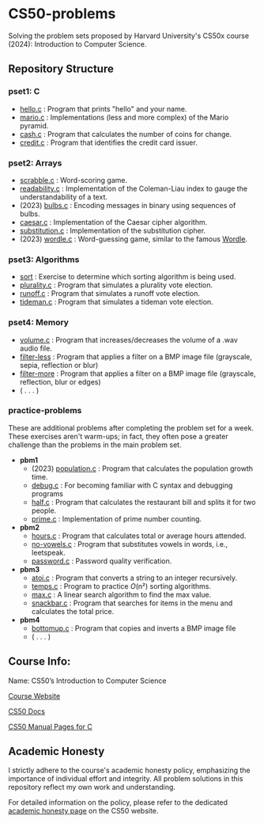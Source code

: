 # CS50-problems
Solving the problem sets proposed by Harvard University's CS50x course (2024): Introduction to Computer Science.

## Repository Structure

### pset1: C
- [hello.c](/pset1/hello/hello.c) : Program that prints "hello" and your name.
- [mario.c](/pset1/mario) : Implementations (less and more complex) of the Mario pyramid.
- [cash.c](/pset1/cash/cash.c) : Program that calculates the number of coins for change.
- [credit.c](/pset1/credit/credit.c) : Program that identifies the credit card issuer.

### pset2: Arrays
- [scrabble.c](/pset2/scrabble/scrabble.c) : Word-scoring game.
- [readability.c](/pset2/readability/readability.c) : Implementation of the Coleman-Liau index to gauge the understandability of a text.
- (2023) [bulbs.c](/pset2/bulbs/bulbs.c) : Encoding messages in binary using sequences of bulbs.
- [caesar.c](/pset2/caesar/caesar.c) : Implementation of the Caesar cipher algorithm.
- [substitution.c](/pset2/substitution/substitution.c) : Implementation of the substitution cipher.
- (2023) [wordle.c](/pset2/wordle/wordle.c) : Word-guessing game, similar to the famous [Wordle](https://www.nytimes.com/games/wordle/index.html).

### pset3: Algorithms
- [sort](/pset3/sort) : Exercise to determine which sorting algorithm is being used.
- [plurality.c](/pset3/plurality/plurality.c) : Program that simulates a plurality vote election.
- [runoff.c](/pset3/runoff/runoff.c) : Program that simulates a runoff vote election.
- [tideman.c](/pset3/tideman/tideman.c) : Program that simulates a tideman vote election.

### pset4: Memory
- [volume.c](/pset4/volume/volume.c) : Program that increases/decreases the volume of a .wav audio file.
- [filter-less](/pset4/filter/filter-less) : Program that applies a filter on a BMP image file (grayscale, sepia, reflection or blur)
- [filter-more](/pset4/filter/filter-more) : Program that applies a filter on a BMP image file (grayscale, reflection, blur or edges)
- ( . . . )

### practice-problems
These are additional problems after completing the problem set for a week. These exercises aren't warm-ups; in fact, they often pose a greater challenge than the problems in the main problem set.
- **pbm1**
  - (2023) [population.c](/practice-problems/pbm1/population/population.c) : Program that calculates the population growth time.
  - [debug.c](/practice-problems/pbm1/debug/debug.c) : For becoming familiar with C syntax and debugging programs
  - [half.c](/practice-problems/pbm1/half/half.c) : Program that calculates the restaurant bill and splits it for two people.
  - [prime.c](/practice-problems/pbm1/prime/prime.c) : Implementation of prime number counting.
- **pbm2**
  - [hours.c](/practice-problems/pbm2/hours/hours.c) : Program that calculates total or average hours attended.
  - [no-vowels.c](/practice-problems/pbm2/no-vowels/no-vowels.c) : Program that substitutes vowels in words, i.e., leetspeak.
  - [password.c](/practice-problems/pbm2/password/password.c) : Password quality verification.
- **pbm3**
  - [atoi.c](/practice-problems/pbm3/atoi/atoi.c) : Program that converts a string to an integer recursively.
  - [temps.c](/practice-problems/pbm3/temps/) : Program to practice *O*(n²) sorting algorithms.
  - [max.c](/practice-problems/pbm3/max/max.c) : A linear search algorithm to find the max value.
  - [snackbar.c](/practice-problems/pbm3/snackbar/snackbar.c) : Program that searches for items in the menu and calculates the total price.
- **pbm4**
  - [bottomup.c](/practice-problems/pbm4/bottomup/bottomup.c) : Program that copies and inverts a BMP image file
  - ( . . . )

## Course Info:
Name: CS50’s Introduction to Computer Science

[Course Website](https://cs50.harvard.edu/x/2024/)

[CS50 Docs](https://cs50.readthedocs.io/)

[CS50 Manual Pages for C](https://manual.cs50.io/)

## Academic Honesty

I strictly adhere to the course's academic honesty policy, emphasizing the importance of individual effort and integrity. All problem solutions in this repository reflect my own work and understanding.

For detailed information on the policy, please refer to the dedicated [academic honesty page](https://cs50.harvard.edu/x/2023/honesty/) on the CS50 website.
